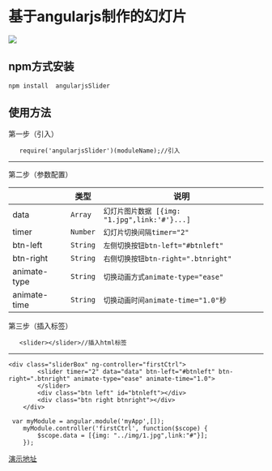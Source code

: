 
基于angularjs制作的幻灯片
===================

[![](https://camo.githubusercontent.com/b53d32c2c22bbb8d248b357475da75aa6f5e759a/687474703a2f2f73616e64626f782e72756e6a732e636e2f75706c6f6164732f72732f32392f6777677a7532627a2f58472e6a7067)](http://sandbox.runjs.cn/show/qzpjkit5)

npm方式安装
-------------
```
npm install  angularjsSlider
```
使用方法
-------------
 <i class="icon-pencil"></i>第一步（引入）
```
   require('angularjsSlider')(moduleName);//引入

```
----------
 <i class="icon-pencil"></i>第二步（参数配置）

|                  | 类型             | 说明              |
 ----------------- | ---------------------------- | ------------------
| data      | `Array`     |    `幻灯片图片数据 [{img: "1.jpg",link:'#'}...]` |
| timer      | `Number`     |    `幻灯片切换间隔timer="2"` |
| btn-left   | `String`     |  `左侧切换按钮btn-left="#btnleft" ` |
|  btn-right  | `String` |`右侧切换按钮btn-right=".btnright"`  |
| animate-type | `String`|`切换动画方式animate-type="ease"`|
|animate-time | `String`| `切换动画时间animate-time="1.0"秒`|


 <i class="icon-pencil"></i>第三步（插入标签）
```
   <slider></slider>//插入html标签
```
----------

```
<div class="sliderBox" ng-controller="firstCtrl">
        <slider timer="2" data="data" btn-left="#btnleft" btn-right=".btnright" animate-type="ease" animate-time="1.0">
        </slider>
        <div class="btn left" id="btnleft"></div>
        <div class="btn right btnright"></div>
    </div>
```
```
 var myModule = angular.module('myApp',[]);
    myModule.controller('firstCtrl', function($scope) {
        $scope.data = [{img: "../img/1.jpg",link:"#"}];
    });
```

[演示地址](http://sandbox.runjs.cn/show/qzpjkit5)

